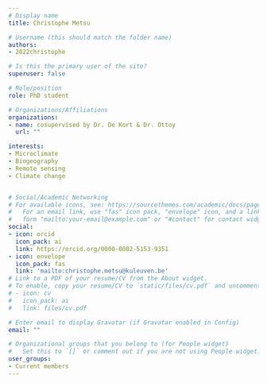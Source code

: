 ```yaml
---
# Display name
title: Christophe Metsu

# Username (this should match the folder name)
authors:
- 2022christophe

# Is this the primary user of the site?
superuser: false

# Role/position
role: PhD student

# Organizations/Affiliations
organizations:
- name: cosupervised by Dr. De Kort & Dr. Ottoy
  url: ""

interests:
- Microclimate
- Biogeography
- Remote sensing
- Climate change


# Social/Academic Networking
# For available icons, see: https://sourcethemes.com/academic/docs/page-builder/#icons
#   For an email link, use "fas" icon pack, "envelope" icon, and a link in the
#   form "mailto:your-email@example.com" or "#contact" for contact widget.
social:
- icon: orcid
  icon_pack: ai
  link: https://orcid.org/0000-0002-5153-9351
- icon: envelope
  icon_pack: fas
  link: 'mailto:christophe.metsu@kuleuven.be'
# Link to a PDF of your resume/CV from the About widget.
# To enable, copy your resume/CV to `static/files/cv.pdf` and uncomment the lines below.
# - icon: cv
#   icon_pack: ai
#   link: files/cv.pdf

# Enter email to display Gravatar (if Gravatar enabled in Config)
email: ""

# Organizational groups that you belong to (for People widget)
#   Set this to `[]` or comment out if you are not using People widget.
user_groups:
- Current members
---
```


